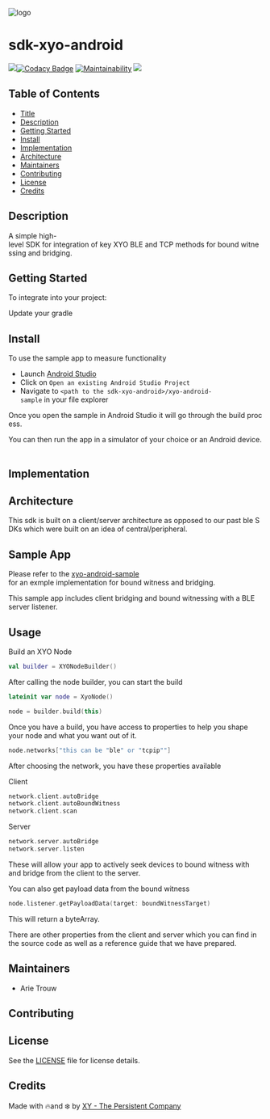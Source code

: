 [logo]: https://cdn.xy.company/img/brand/XY_Logo_GitHub.png

![logo]

# sdk-xyo-android

[![](https://travis-ci.org/XYOracleNetwork/sdk-core-kotlin.svg?branch=master)](https://travis-ci.org/XYOracleNetwork/sdk-xyo-android)[![Codacy Badge](https://api.codacy.com/project/badge/Grade/2fb2eb69c1db455299ffce57b0216aa6)](https://www.codacy.com/app/XYOracleNetwork/sdk-xyo-android?utm_source=github.com&utm_medium=referral&utm_content=XYOracleNetwork/sdk-xyo-android&utm_campaign=Badge_Grade) [![Maintainability](https://api.codeclimate.com/v1/badges/af641257b27ecea22a9f/maintainability)](https://codeclimate.com/github/XYOracleNetwork/sdk-xyo-android/maintainability) [![](https://img.shields.io/gitter/room/XYOracleNetwork/Stardust.svg)](https://gitter.im/XYOracleNetwork/Dev)

## Table of Contents

-   [Title](#sdk-xyo-android)
-   [Description](#description)
-   [Getting Started](#getting-started)
-   [Install](#install)
-   [Implementation](#implementation)
-   [Architecture](#architecture)
-   [Maintainers](#maintainers)
-   [Contributing](#contributing)
-   [License](#license)
-   [Credits](#credits)

## Description 

A simple high-level SDK for integration of key XYO BLE and TCP methods for bound witnessing and bridging. 

## Getting Started

To integrate into your project:

Update your gradle

## Install

To use the sample app to measure functionality

- Launch [Android Studio](https://developer.android.com/studio/install)
- Click on `Open an existing Android Studio Project`
- Navigate to `<path to the sdk-xyo-android>/xyo-android-sample` in your file explorer

Once you open the sample in Android Studio it will go through the build process.

You can then run the app in a simulator of your choice or an Android device. 

## Implementation

## Architecture

This sdk is built on a client/server architecture as opposed to our past ble SDKs which were built on an idea of central/peripheral. 

## Sample App

Please refer to the [xyo-android-sample](/xyo-android-sample/src/main/java/network/xyo/sdk/sample/MainActivity.kt) for an exmple implementation for bound witness and bridging. 

This sample app includes client bridging and bound witnessing with a BLE server listener. 

## Usage

Build an XYO Node 

```kotlin
val builder = XYONodeBuilder()
``` 

After calling the node builder, you can start the build

```kotlin
lateinit var node = XyoNode()

node = builder.build(this)
```

Once you have a build, you have access to properties to help you shape your node and what you want out of it. 

```kotlin
node.networks["this can be "ble" or "tcpip""]
```

After choosing the network, you have these properties available

Client

```kotlin
network.client.autoBridge
network.client.autoBoundWitness
network.client.scan
```

Server

```kotlin
network.server.autoBridge
network.server.listen
```

These will allow your app to actively seek devices to bound witness with and bridge from the client to the server.

You can also get payload data from the bound witness 

```kotlin
node.listener.getPayloadData(target: boundWitnessTarget)
```

This will return a byteArray.

There are other properties from the client and server which you can find in the source code as well as a reference guide that we have prepared. 

## Maintainers

- Arie Trouw

## Contributing

## License

See the [LICENSE](LICENSE) file for license details.

## Credits

Made with 🔥and ❄️ by [XY - The Persistent Company](https://www.xy.company)
